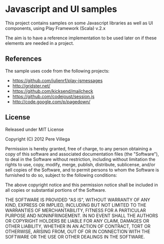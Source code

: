 # Javascript and UI samples

This project contains samples on some Javascript libraries as well as UI components, using Play Framework (Scala) v.2.x

The aim is to have a reference implementation to be used later on if these elements are needed in a project.

## References

The sample uses code from the following projects:

* https://github.com/julienrf/play-jsmessages
* http://gridster.net/
* https://github.com/kicksend/mailcheck
* https://github.com/codejoust/session.js
* http://code.google.com/p/pagedown/

## License

Released under MIT License

Copyright (C) 2012 Pere Villega

Permission is hereby granted, free of charge, to any person obtaining a copy of this software and associated documentation files (the "Software"), to deal in the Software without restriction, including without limitation the rights to use, copy, modify, merge, publish, distribute, sublicense, and/or sell copies of the Software, and to permit persons to whom the Software is furnished to do so, subject to the following conditions:

The above copyright notice and this permission notice shall be included in all copies or substantial portions of the Software.

THE SOFTWARE IS PROVIDED "AS IS", WITHOUT WARRANTY OF ANY KIND, EXPRESS OR IMPLIED, INCLUDING BUT NOT LIMITED TO THE WARRANTIES OF MERCHANTABILITY, FITNESS FOR A PARTICULAR PURPOSE AND NONINFRINGEMENT. IN NO EVENT SHALL THE AUTHORS OR COPYRIGHT HOLDERS BE LIABLE FOR ANY CLAIM, DAMAGES OR OTHER LIABILITY, WHETHER IN AN ACTION OF CONTRACT, TORT OR OTHERWISE, ARISING FROM, OUT OF OR IN CONNECTION WITH THE SOFTWARE OR THE USE OR OTHER DEALINGS IN THE SOFTWARE.